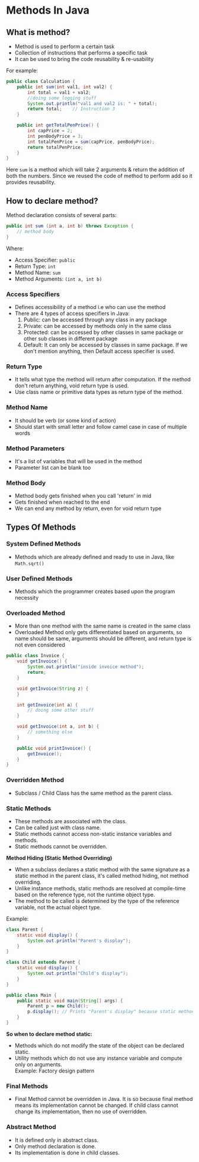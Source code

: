 # Methods In Java

## What is method?
- Method is used to perform a certain task
- Collection of instructions that performs a specific task
- It can be used to bring the code reusability & re-usability

For example:
```java
public class Calculation {
    public int sum(int val1, int val2) {
        int total = val1 + val2;
        //doing some logging stuff
        System.out.println("val1 and val2 is: " + total);
        return total;    // Instruction 3
    }

    public int getTotalPenPrice() {
        int capPrice = 2;
        int penBodyPrice = 3;
        int totalPenPrice = sum(capPrice, penBodyPrice);
        return totalPenPrice;
    }
}
```

Here `sum` is a method which will take 2 arguments & return the addition of both the numbers. Since we reused the code of method to perform add so it provides reusability.

## How to declare method?

Method declaration consists of several parts:
```java
public int sum (int a, int b) throws Exception {
    // method body
}
```

Where:
- Access Specifier: `public`
- Return Type: `int`
- Method Name: `sum`
- Method Arguments: `(int a, int b)`

### Access Specifiers
- Defines accessibility of a method i.e who can use the method
- There are 4 types of access specifiers in Java:
  1) Public: can be accessed through any class in any package
  2) Private: can be accessed by methods only in the same class
  3) Protected: can be accessed by other classes in same package or other sub classes in different package
  4) Default: It can only be accessed by classes in same package. If we don't mention anything, then Default access specifier is used.

### Return Type
- It tells what type the method will return after computation. If the method don't return anything, void return type is used.
- Use class name or primitive data types as return type of the method.

### Method Name
- It should be verb (or some kind of action)
- Should start with small letter and follow camel case in case of multiple words

### Method Parameters
- It's a list of variables that will be used in the method
- Parameter list can be blank too

### Method Body
- Method body gets finished when you call 'return' in mid
- Gets finished when reached to the end
- We can end any method by return, even for void return type


## Types Of Methods

### System Defined Methods
- Methods which are already defined and ready to use in Java, like `Math.sqrt()`

### User Defined Methods
- Methods which the programmer creates based upon the program necessity

### Overloaded Method
- More than one method with the same name is created in the same class
- Overloaded Method only gets differentiated based on arguments, so name should be same, arguments should be different, and return type is not even considered

```java
public class Invoice {
    void getInvoice() {
        System.out.println("inside invoice method");
        return;
    }

    void getInvoice(String z) {
    }

    int getInvoice(int a) {
        // doing some other stuff
    }

    void getInvoice(int a, int b) {
        // something else
    }

    public void printInvoice() {
        getInvoice();
    }
}
```

### Overridden Method
- Subclass / Child Class has the same method as the parent class.

### Static Methods
- These methods are associated with the class.
- Can be called just with class name.
- Static methods cannot access non-static instance variables and methods.
- Static methods cannot be overridden.

**Method Hiding (Static Method Overriding)**
- When a subclass declares a static method with the same signature as a static method in the parent class, it's called method hiding, not method overriding.
- Unlike instance methods, static methods are resolved at compile-time based on the reference type, not the runtime object type.
- The method to be called is determined by the type of the reference variable, not the actual object type.

Example:
```java
class Parent {
    static void display() {
        System.out.println("Parent's display");
    }
}

class Child extends Parent {
    static void display() {
        System.out.println("Child's display");
    }
}

public class Main {
    public static void main(String[] args) {
        Parent p = new Child();
        p.display(); // Prints "Parent's display" because static methods are resolved at compile-time
    }
}
```

**So when to declare method static:**
- Methods which do not modify the state of the object can be declared static.
- Utility methods which do not use any instance variable and compute only on arguments.  
  Example: Factory design pattern

### Final Methods
- Final Method cannot be overridden in Java. It is so because final method means its implementation cannot be changed. If child class cannot change its implementation, then no use of overridden.

### Abstract Method
- It is defined only in abstract class.
- Only method declaration is done.
- Its implementation is done in child classes.
